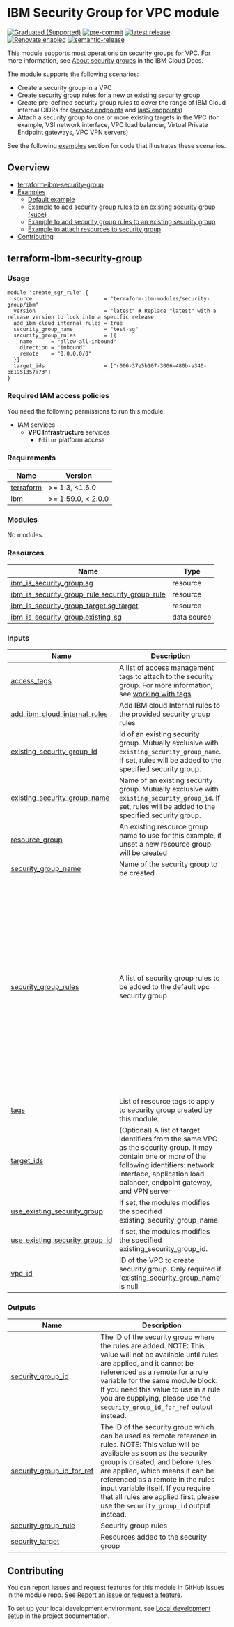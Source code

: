# IBM Security Group for VPC module
<!-- UPDATE BADGE: Update the link for the following badge-->
[![Graduated (Supported)](https://img.shields.io/badge/Status-Graduated%20(Supported)-brightgreen)](https://terraform-ibm-modules.github.io/documentation/#/badge-status)
[![pre-commit](https://img.shields.io/badge/pre--commit-enabled-brightgreen?logo=pre-commit&logoColor=white)](https://github.com/pre-commit/pre-commit)
[![latest release](https://img.shields.io/github/v/release/terraform-ibm-modules/terraform-ibm-security-group?logo=GitHub&sort=semver)](https://github.com/terraform-ibm-modules/terraform-ibm-security-group/releases/latest)
[![Renovate enabled](https://img.shields.io/badge/renovate-enabled-brightgreen.svg)](https://renovatebot.com/)
[![semantic-release](https://img.shields.io/badge/%20%20%F0%9F%93%A6%F0%9F%9A%80-semantic--release-e10079.svg)](https://github.com/semantic-release/semantic-release)


This module supports most operations on security groups for VPC. For more information, see [About security groups](https://cloud.ibm.com/docs/vpc?topic=vpc-using-security-groups) in the IBM Cloud Docs.

The module supports the following scenarios:
- Create a security group in a VPC
- Create security group rules for a new or existing security group
- Create pre-defined security group rules to cover the range of IBM Cloud internal CIDRs for ([service endpoints](https://cloud.ibm.com/docs/vpc?topic=vpc-service-endpoints-for-vpc#cloud-service-endpoints) and [IaaS endpoints](https://cloud.ibm.com/docs/vpc?topic=vpc-service-endpoints-for-vpc#infrastructure-as-a-service-iaas-endpoints))
- Attach a security group to one or more existing targets in the VPC (for example, VSI network interface, VPC load balancer, Virtual Private Endpoint gateways, VPC VPN servers)

See the following [examples](#Examples) section for code that illustrates these scenarios.

<!-- Below content is automatically populated via pre-commit hook -->
<!-- BEGIN OVERVIEW HOOK -->
## Overview
* [terraform-ibm-security-group](#terraform-ibm-security-group)
* [Examples](./examples)
    * [Default example](./examples/default)
    * [Example to add security group rules to an existing security group (kube)](./examples/add-rules-to-existing-sg-kube)
    * [Example to add security group rules to an existing security group](./examples/add-rules-to-existing-sg)
    * [Example to attach resources to security group](./examples/sg-target-example)
* [Contributing](#contributing)
<!-- END OVERVIEW HOOK -->

## terraform-ibm-security-group
### Usage

```hcl
module "create_sgr_rule" {
  source                       = "terraform-ibm-modules/security-group/ibm"
  version                      = "latest" # Replace "latest" with a release version to lock into a specific release
  add_ibm_cloud_internal_rules = true
  security_group_name          = "test-sg"
  security_group_rules         = [{
    name      = "allow-all-inbound"
    direction = "inbound"
    remote    = "0.0.0.0/0"
  }]
  target_ids                   = ["r006-37e5b107-3006-480b-a340-bb1951357a73"]
}
```

### Required IAM access policies

You need the following permissions to run this module.

- IAM services
    - **VPC Infrastructure** services
        - `Editor` platform access

<!-- BEGINNING OF PRE-COMMIT-TERRAFORM DOCS HOOK -->
### Requirements

| Name | Version |
|------|---------|
| <a name="requirement_terraform"></a> [terraform](#requirement\_terraform) | >= 1.3, <1.6.0 |
| <a name="requirement_ibm"></a> [ibm](#requirement\_ibm) | >= 1.59.0, < 2.0.0 |

### Modules

No modules.

### Resources

| Name | Type |
|------|------|
| [ibm_is_security_group.sg](https://registry.terraform.io/providers/IBM-Cloud/ibm/latest/docs/resources/is_security_group) | resource |
| [ibm_is_security_group_rule.security_group_rule](https://registry.terraform.io/providers/IBM-Cloud/ibm/latest/docs/resources/is_security_group_rule) | resource |
| [ibm_is_security_group_target.sg_target](https://registry.terraform.io/providers/IBM-Cloud/ibm/latest/docs/resources/is_security_group_target) | resource |
| [ibm_is_security_group.existing_sg](https://registry.terraform.io/providers/IBM-Cloud/ibm/latest/docs/data-sources/is_security_group) | data source |

### Inputs

| Name | Description | Type | Default | Required |
|------|-------------|------|---------|:--------:|
| <a name="input_access_tags"></a> [access\_tags](#input\_access\_tags) | A list of access management tags to attach to the security group. For more information, see [working with tags](https://cloud.ibm.com/docs/account?topic=account-tag&interface=ui#create-access-console) | `list(string)` | `[]` | no |
| <a name="input_add_ibm_cloud_internal_rules"></a> [add\_ibm\_cloud\_internal\_rules](#input\_add\_ibm\_cloud\_internal\_rules) | Add IBM cloud Internal rules to the provided security group rules | `bool` | `false` | no |
| <a name="input_existing_security_group_id"></a> [existing\_security\_group\_id](#input\_existing\_security\_group\_id) | Id of an existing security group. Mutually exclusive with `existing_security_group_name`. If set, rules will be added to the specified security group. | `string` | `null` | no |
| <a name="input_existing_security_group_name"></a> [existing\_security\_group\_name](#input\_existing\_security\_group\_name) | Name of an existing security group. Mutually exclusive with `existing_security_group_id`. If set, rules will be added to the specified security group. | `string` | `null` | no |
| <a name="input_resource_group"></a> [resource\_group](#input\_resource\_group) | An existing resource group name to use for this example, if unset a new resource group will be created | `string` | `null` | no |
| <a name="input_security_group_name"></a> [security\_group\_name](#input\_security\_group\_name) | Name of the security group to be created | `string` | `"test-sg"` | no |
| <a name="input_security_group_rules"></a> [security\_group\_rules](#input\_security\_group\_rules) | A list of security group rules to be added to the default vpc security group | <pre>list(<br>    object({<br>      name      = string<br>      direction = optional(string, "inbound")<br>      remote    = string<br>      tcp = optional(<br>        object({<br>          port_max = optional(number)<br>          port_min = optional(number)<br>        })<br>      )<br>      udp = optional(<br>        object({<br>          port_max = optional(number)<br>          port_min = optional(number)<br>        })<br>      )<br>      icmp = optional(<br>        object({<br>          type = optional(number)<br>          code = optional(number)<br>        })<br>      )<br>    })<br>  )</pre> | `[]` | no |
| <a name="input_tags"></a> [tags](#input\_tags) | List of resource tags to apply to security group created by this module. | `list(string)` | `[]` | no |
| <a name="input_target_ids"></a> [target\_ids](#input\_target\_ids) | (Optional) A list of target identifiers from the same VPC as the security group. It may contain one or more of the following identifiers: network interface, application load balancer, endpoint gateway, and VPN server | `list(string)` | `[]` | no |
| <a name="input_use_existing_security_group"></a> [use\_existing\_security\_group](#input\_use\_existing\_security\_group) | If set, the modules modifies the specified existing\_security\_group\_name. | `bool` | `false` | no |
| <a name="input_use_existing_security_group_id"></a> [use\_existing\_security\_group\_id](#input\_use\_existing\_security\_group\_id) | If set, the modules modifies the specified existing\_security\_group\_id. | `bool` | `false` | no |
| <a name="input_vpc_id"></a> [vpc\_id](#input\_vpc\_id) | ID of the VPC to create security group. Only required if 'existing\_security\_group\_name' is null | `string` | `null` | no |

### Outputs

| Name | Description |
|------|-------------|
| <a name="output_security_group_id"></a> [security\_group\_id](#output\_security\_group\_id) | The ID of the security group where the rules are added. NOTE: This value will not be available until rules are applied, and it cannot be referenced as a remote for a rule variable for the same module block. If you need this value to use in a rule you are supplying, please use the `security_group_id_for_ref` output instead. |
| <a name="output_security_group_id_for_ref"></a> [security\_group\_id\_for\_ref](#output\_security\_group\_id\_for\_ref) | The ID of the security group which can be used as remote reference in rules. NOTE: This value will be available as soon as the security group is created, and before rules are applied, which means it can be referenced as a remote in the rules input variable itself. If you require that all rules are applied first, please use the `security_group_id` output instead. |
| <a name="output_security_group_rule"></a> [security\_group\_rule](#output\_security\_group\_rule) | Security group rules |
| <a name="output_security_target"></a> [security\_target](#output\_security\_target) | Resources added to the security group |
<!-- END OF PRE-COMMIT-TERRAFORM DOCS HOOK -->

<!-- Leave this section as is so that your module has a link to local development environment set up steps for contributors to follow -->
## Contributing

You can report issues and request features for this module in GitHub issues in the module repo. See [Report an issue or request a feature](https://github.com/terraform-ibm-modules/.github/blob/main/.github/SUPPORT.md).

To set up your local development environment, see [Local development setup](https://terraform-ibm-modules.github.io/documentation/#/local-dev-setup) in the project documentation.

